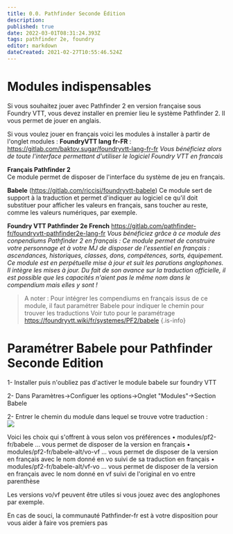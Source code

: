 ```yaml
---
title: 0.0. Pathfinder Seconde Édition
description: 
published: true
date: 2022-03-01T08:31:24.393Z
tags: pathfinder 2e, foundry
editor: markdown
dateCreated: 2021-02-27T10:55:46.524Z
---
```


# Modules indispensables
Si vous souhaitez jouer avec Pathfinder 2 en version française sous Foundry VTT, vous devez installer en premier lieu le système Pathfinder 2.
Il vous permet de jouer en anglais.

Si vous voulez jouer en français voici les modules à installer à partir de l'onglet modules :
**FoundryVTT lang fr-FR** : https://gitlab.com/baktov.sugar/foundryvtt-lang-fr-fr
*Vous bénéficiez alors de toute l'interface permettant d'utiliser le logiciel Foundry VTT en francais*

**Français Pathfinder 2**  
Ce module permet de disposer de l'interface du système de jeu en français.

**Babele** (https://gitlab.com/riccisi/foundryvtt-babele) 
Ce module sert de support à la traduction et permet d'indiquer au logiciel ce qu'il doit substituer pour afficher les valeurs en français, sans toucher au reste, comme les valeurs numériques, par exemple.

**Foundry VTT Pathfinder 2e French** https://gitlab.com/pathfinder-fr/foundryvtt-pathfinder2e-lang-fr 
*Vous bénéficiez grâce à ce module des conpendiums Pathfinder 2 en français : Ce module permet de construire votre personnage et à votre MJ de disposer de l'essentiel en français : ascendances, historiques, classes, dons, compétences, sorts, équipement. Ce module est en perpétuelle mise à jour et suit les parutions anglophones. Il intègre les mises à jour. Du fait de son avance sur la traduction officielle, il est possible que les capacités n'aient pas le même nom dans le compendium mais elles y sont !* 

> A noter : Pour intégrer les compendiums en français issus de ce module, il faut paramétrer Babele pour indiquer le chemin pour trouver les traductions Voir tuto pour le paramétrage https://foundryvtt.wiki/fr/systemes/PF2/babele
{.is-info}

<h1>Paramétrer Babele pour Pathfinder Seconde Edition</h1>

<p>1- Installer puis n'oubliez pas d'activer le module babele sur foundry VTT</p>
<p>2- Dans Paramètres->Configuer les options->Onglet "Modules"->Section Babele</p>
<p>2- Entrer le chemin du module dans lequel se trouve votre traduction :<br />
  <img src="http://landreau.phpnet.org/wiki_fvtt/babele.PNG" border="0">
</p>

Voici les choix qui s'offrent à vous selon vos préférences
• modules/pf2-fr/babele ... vous permet de disposer de la version en français 
• modules/pf2-fr/babele-alt/vo-vf ... vous permet de disposer de la version en français avec le nom donné en vo suivi de sa traduction en français
• modules/pf2-fr/babele-alt/vf-vo ... vous permet de disposer de la version en français avec le nom donné en vf suivi de l'original en vo entre parenthèse

Les versions vo/vf peuvent être utiles si vous jouez avec des anglophones par exemple.

En cas de souci, la communauté Pathfinder-fr est à votre disposition pour vous aider à faire vos premiers pas